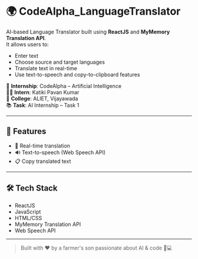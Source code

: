  # 🌍 CodeAlpha_LanguageTranslator

AI-based Language Translator built using **ReactJS** and **MyMemory Translation API**.  
It allows users to:
- Enter text
- Choose source and target languages
- Translate text in real-time  
- Use text-to-speech and copy-to-clipboard features  

🎯 **Internship**: CodeAlpha – Artificial Intelligence  
👨‍🎓 **Intern**: Katiki Pavan Kumar  
🏫 **College**: ALIET, Vijayawada  
📚 **Task**: AI Internship – Task 1

---

## 🚀 Features
- 🔄 Real-time translation
- 🔊 Text-to-speech (Web Speech API)
- 📋 Copy translated text

---

## 🛠️ Tech Stack
- ReactJS
- JavaScript
- HTML/CSS
- MyMemory Translation API
- Web Speech API

---

> Built with ❤️ by a farmer's son passionate about AI & code 🌱💻
